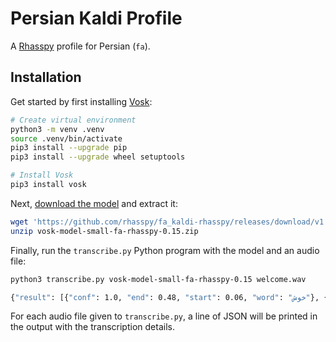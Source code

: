 # Persian Kaldi Profile

A [Rhasspy](https://github.com/rhasspy/rhasspy) profile for Persian (`fa`).

## Installation

Get started by first installing [Vosk](https://alphacephei.com/vosk):

``` sh
# Create virtual environment
python3 -m venv .venv
source .venv/bin/activate
pip3 install --upgrade pip
pip3 install --upgrade wheel setuptools

# Install Vosk
pip3 install vosk
```

Next, [download the model](https://github.com/rhasspy/fa_kaldi-rhasspy/releases/download/v1.0/vosk-model-small-fa-rhasspy-0.15.zip) and extract it:

``` sh
wget 'https://github.com/rhasspy/fa_kaldi-rhasspy/releases/download/v1.0/vosk-model-small-fa-rhasspy-0.15.zip'
unzip vosk-model-small-fa-rhasspy-0.15.zip
```

Finally, run the `transcribe.py` Python program with the model and an audio file:

``` sh
python3 transcribe.py vosk-model-small-fa-rhasspy-0.15 welcome.wav

{"result": [{"conf": 1.0, "end": 0.48, "start": 0.06, "word": "خوش"}, {"conf": 1.0, "end": 1.11, "start": 0.48, "word": "آمدید"}], "text": "خوش آمدید"}
```

For each audio file given to `transcribe.py`, a line of JSON will be printed in the output with the transcription details.
